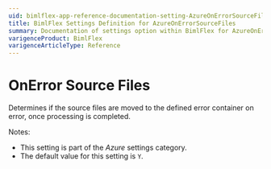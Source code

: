 ```yaml
---
uid: bimlflex-app-reference-documentation-setting-AzureOnErrorSourceFiles
title: BimlFlex Settings Definition for AzureOnErrorSourceFiles
summary: Documentation of settings option within BimlFlex for AzureOnErrorSourceFiles
varigenceProduct: BimlFlex
varigenceArticleType: Reference
---
```


# OnError Source Files

Determines if the source files are moved to the defined error container on error, once processing is completed.

Notes:

* This setting is part of the *Azure* settings category.
* The default value for this setting is `Y`.

